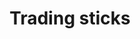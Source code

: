 ---
layout: item
title: Trading sticks
item-id: 6306
datatable: true
id: 6306
name: "Trading sticks"
members: true
lowalch: 0
highalch: 0
examine: "Karamja currency."
monsters:
  - id: 530
    name: "Tribesman"
    members: true
    combat_level: 32
    wiki_url: "https://oldschool.runescape.wiki/w/Tribesman"
    drops:
      - quantity: "15"
        rarity: 0.18115942028985507
      - quantity: "62"
        rarity: 0.036231884057971016
    image: "https://oldschool.runescape.wiki/images/thumb/7/77/Tribesman.png/80px-Tribesman.png?e85bf"
  - id: 2094
    name: "Jogre"
    members: true
    combat_level: 53
    wiki_url: "https://oldschool.runescape.wiki/w/Jogre#Normal"
    drops:
      - quantity: "22"
        rarity: 0.20930232558139536
    image: "https://oldschool.runescape.wiki/images/thumb/7/71/Jogre.png/150px-Jogre.png?ee4ab"
  - id: 2234
    name: "Jogre"
    members: true
    combat_level: 58
    wiki_url: "https://oldschool.runescape.wiki/w/Jogre#GWD"
    drops:
      - quantity: "22"
        rarity: 0.20930232558139536
    image: "https://oldschool.runescape.wiki/images/thumb/7/71/Jogre.png/150px-Jogre.png?ee4ab"
  - id: 2241
    name: "Hobgoblin"
    members: true
    combat_level: 47
    wiki_url: "https://oldschool.runescape.wiki/w/Hobgoblin#Level_47"
    drops:
      - quantity: "1"
        rarity: 0.0078125
      - quantity: "5"
        rarity: 0.09375
      - quantity: "15"
        rarity: 0.125
      - quantity: "28"
        rarity: 0.125
      - quantity: "42"
        rarity: 0.0234375
      - quantity: "62"
        rarity: 0.03125
    image: "https://oldschool.runescape.wiki/images/thumb/3/31/Hobgoblin.png/150px-Hobgoblin.png?633a6"
  - id: 3049
    name: "Hobgoblin"
    members: false
    combat_level: 28
    wiki_url: "https://oldschool.runescape.wiki/w/Hobgoblin#Level_28"
    drops:
      - quantity: "1"
        rarity: 0.0078125
      - quantity: "5"
        rarity: 0.09375
      - quantity: "15"
        rarity: 0.125
      - quantity: "28"
        rarity: 0.125
      - quantity: "42"
        rarity: 0.0234375
      - quantity: "62"
        rarity: 0.03125
    image: "https://oldschool.runescape.wiki/images/thumb/3/31/Hobgoblin.png/150px-Hobgoblin.png?633a6"
  - id: 3050
    name: "Hobgoblin"
    members: false
    combat_level: 42
    wiki_url: "https://oldschool.runescape.wiki/w/Hobgoblin#Level_42"
    drops:
      - quantity: "1"
        rarity: 0.0078125
      - quantity: "5"
        rarity: 0.09375
      - quantity: "15"
        rarity: 0.125
      - quantity: "28"
        rarity: 0.125
      - quantity: "42"
        rarity: 0.0234375
      - quantity: "62"
        rarity: 0.03125
    image: "https://oldschool.runescape.wiki/images/thumb/3/31/Hobgoblin.png/150px-Hobgoblin.png?633a6"
---